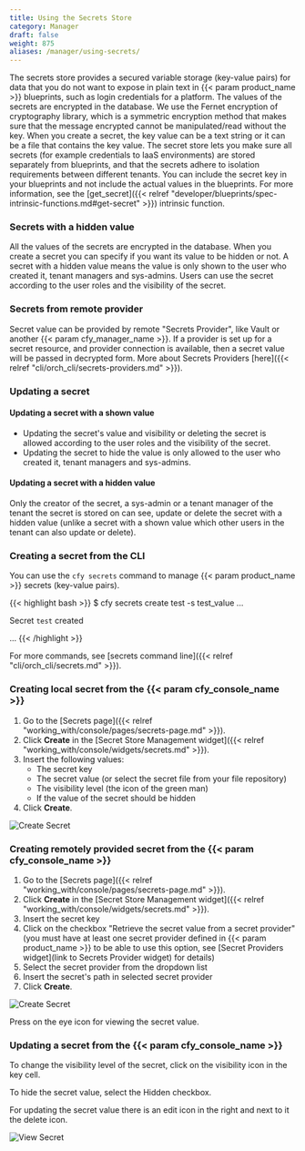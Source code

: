 ```yaml
---
title: Using the Secrets Store
category: Manager
draft: false
weight: 875
aliases: /manager/using-secrets/
---
```


The secrets store provides a secured variable storage (key-value pairs) for data that you do not want to expose in plain text in {{< param product_name >}} blueprints, such as login credentials for a platform.
The values of the secrets are encrypted in the database.
We use the Fernet encryption of cryptography library, which is a symmetric encryption method that makes sure that the message encrypted cannot be manipulated/read without the key.
When you create a secret, the key value can be a text string or it can be a file that contains the key value. The secret store lets you make sure all secrets (for example credentials to IaaS environments) are stored separately from blueprints, and that the secrets adhere to isolation requirements between different tenants. You can include the secret key in your blueprints and not include the actual values in the blueprints.
For more information, see the [get_secret]({{< relref "developer/blueprints/spec-intrinsic-functions.md#get-secret" >}}) intrinsic function.

### Secrets with a hidden value

All the values of the secrets are encrypted in the database. When you create a secret you can specify if you want its value to be hidden or not.
A secret with a hidden value means the value is only shown to the user who created it, tenant managers and sys-admins.
Users can use the secret according to the user roles and the visibility of the secret.

### Secrets from remote provider

Secret value can be provided by remote "Secrets Provider", like Vault or another {{< param cfy_manager_name >}}.
If a provider is set up for a secret resource, and provider connection is available, then a secret value will be passed in decrypted form.
More about Secrets Providers [here]({{< relref "cli/orch_cli/secrets-providers.md" >}}).

### Updating a secret

#### Updating a secret with a shown value

* Updating the secret's value and visibility or deleting the secret is allowed according to the user roles and the visibility of the secret.
* Updating the secret to hide the value is only allowed to the user who created it, tenant managers and sys-admins.

#### Updating a secret with a hidden value

Only the creator of the secret, a sys-admin or a tenant manager of the tenant the secret is stored on can see, update or delete the secret with a hidden value (unlike a secret with a shown value which other users in the tenant can also update or delete).

### Creating a secret from the CLI

You can use the `cfy secrets` command to manage {{< param product_name >}} secrets (key-value pairs).

{{< highlight  bash  >}}
$ cfy secrets create test -s test_value
...

Secret `test` created

...
{{< /highlight >}}

For more commands, see [secrets command line]({{< relref "cli/orch_cli/secrets.md" >}}).

### Creating local secret from the {{< param cfy_console_name >}}

1. Go to the [Secrets page]({{< relref "working_with/console/pages/secrets-page.md" >}}).
2. Click **Create** in the [Secret Store Management widget]({{< relref "working_with/console/widgets/secrets.md" >}}).
3. Insert the following values:
    * The secret key
    * The secret value (or select the secret file from your file repository)
    * The visibility level (the icon of the green man)
    * If the value of the secret should be hidden
4. Click **Create**.

![Create Secret]( /images/manager/create_secret_dialog.png )

### Creating remotely provided secret from the {{< param cfy_console_name >}}
1. Go to the [Secrets page]({{< relref "working_with/console/pages/secrets-page.md" >}}).
2. Click **Create** in the [Secret Store Management widget]({{< relref "working_with/console/widgets/secrets.md" >}}).
3. Insert the secret key
4. Click on the checkbox "Retrieve the secret value from a secret provider" (you must have at least one secret provider defined in {{< param product_name >}} to be able to use this option, see [Secret Providers widget](link to Secrets Provider widget) for details)
5. Select the secret provider from the dropdown list
6. Insert the secret's path in selected secret provider
7. Click **Create**.

![Create Secret]( /images/manager/create_secret_dialog_2.png )

Press on the eye icon for viewing the secret value.

### Updating a secret from the {{< param cfy_console_name >}}

To change the visibility level of the secret, click on the visibility icon in the key cell.

To hide the secret value, select the Hidden checkbox.

For updating the secret value there is an edit icon in the right and next to it the delete icon.

![View Secret]( /images/manager/secret_management.png )
